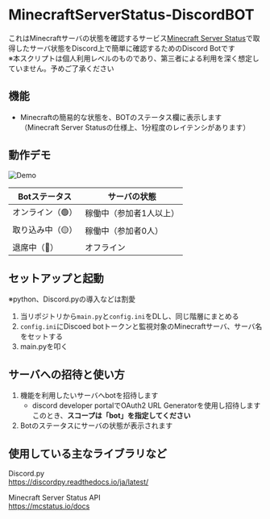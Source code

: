 # MinecraftServerStatus-DiscordBOT

これはMinecraftサーバの状態を確認するサービス[Minecraft Server Status](https://mcstatus.io/)で取得したサーバ状態をDiscord上で簡単に確認するためのDiscord Botです<br>
※本スクリプトは個人利用レベルのものであり、第三者による利用を深く想定していません。予めご了承ください

## 機能
* Minecraftの簡易的な状態を、BOTのステータス欄に表示します<br>
（Minecraft Server Statusの仕様上、1分程度のレイテンシがあります）

## 動作デモ
![Demo](https://media.giphy.com/media/v1.Y2lkPTc5MGI3NjExejV3NzF6YW02cG1xdjAxOWxrMTdkbHloazRjdjM3OWwzdnUzaGZjNiZlcD12MV9pbnRlcm5hbF9naWZfYnlfaWQmY3Q9Zw/Fg5UQcLMqNneLgZtWH/giphy.gif)

| Botステータス | サーバの状態 |
| --- | --- |
| オンライン（🟢） | 稼働中（参加者1人以上） | 
| 取り込み中（🟡） | 稼働中（参加者0人）　| 
| 退席中（🔴） | オフライン |

## セットアップと起動
※python、Discord.pyの導入などは割愛

1. 当リポジトリから`main.py`と`config.ini`をDLし、同じ階層にまとめる
1. `config.ini`にDiscoed botトークンと監視対象のMinecraftサーバ、サーバ名をセットする
1. main.pyを叩く

## サーバへの招待と使い方

1. 機能を利用したいサーバへbotを招待します
    * discord developer portalでOAuth2 URL Generatorを使用し招待します<br>
    このとき、**スコープは「bot」を指定してください**
1. Botのステータスにサーバの状態が表示されます

## 使用している主なライブラリなど

Discord.py<br>
https://discordpy.readthedocs.io/ja/latest/

Minecraft Server Status API<br>
https://mcstatus.io/docs
